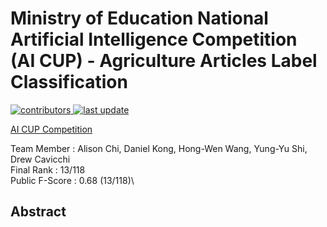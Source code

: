 # Ministry of Education National Artificial Intelligence Competition (AI CUP) - Agriculture Articles Label Classification
    
<!-- Badges -->
<p>
  <a href="">
    <img src="https://img.shields.io/badge/contributors-3-yellow" alt="contributors" />
  </a>
  <a href="">
    <img src="https://img.shields.io/badge/last%20update-January%202021-green" alt="last update" />
  </a>
</p>


[AI CUP Competition](https://aidea-web.tw/topic/de144f63-cd15-40b8-81e6-82db5636d598)

Team Member : Alison Chi, Daniel Kong, Hong-Wen Wang, Yung-Yu Shi, Drew Cavicchi\
Final Rank : 13/118\
Public F-Score : 0.68 (13/118)\


## Abstract

